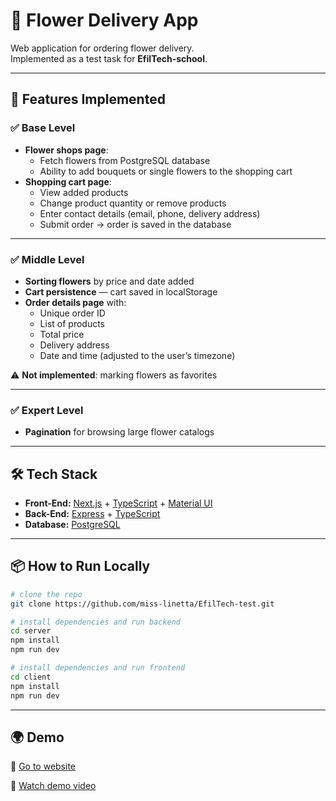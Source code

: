 # 🌸 Flower Delivery App

Web application for ordering flower delivery.  
Implemented as a test task for **EfilTech-school**.

---

## 🚀 Features Implemented

### ✅ Base Level
- **Flower shops page**:
    - Fetch flowers from PostgreSQL database
    - Ability to add bouquets or single flowers to the shopping cart
- **Shopping cart page**:
    - View added products
    - Change product quantity or remove products
    - Enter contact details (email, phone, delivery address)
    - Submit order → order is saved in the database

---

### ✅ Middle Level
- **Sorting flowers** by price and date added
- **Cart persistence** — cart saved in localStorage
- **Order details page** with:
    - Unique order ID
    - List of products
    - Total price
    - Delivery address
    - Date and time (adjusted to the user’s timezone)

⚠️ **Not implemented**: marking flowers as favorites

---

### ✅ Expert Level
- **Pagination** for browsing large flower catalogs

---

## 🛠️ Tech Stack
- **Front-End:** [Next.js](https://nextjs.org/) + [TypeScript](https://www.typescriptlang.org/) + [Material UI](https://mui.com/)
- **Back-End:** [Express](https://expressjs.com/) + [TypeScript](https://www.typescriptlang.org/)
- **Database:** [PostgreSQL](https://www.postgresql.org/)

---

## 📦 How to Run Locally
```bash
# clone the repo
git clone https://github.com/miss-linetta/EfilTech-test.git

# install dependencies and run backend
cd server
npm install
npm run dev

# install dependencies and run frontend
cd client
npm install
npm run dev
```

---

## 🌍 Demo
🔗 [Go to website](https://efil-tech-test.vercel.app)

🎥 [Watch demo video](https://www.loom.com/share/d57612c95f9b4bc4a5633d828aa0d53c?sid=c2ed4787-201c-4ed4-9e11-cf44df867dcc)
